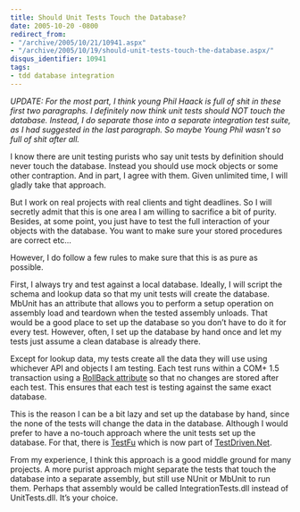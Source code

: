 ```yaml
---
title: Should Unit Tests Touch the Database?
date: 2005-10-20 -0800
redirect_from:
- "/archive/2005/10/21/10941.aspx"
- "/archive/2005/10/19/should-unit-tests-touch-the-database.aspx/"
disqus_identifier: 10941
tags:
- tdd database integration
---
```


_UPDATE: For the most part, I think young Phil Haack is full of shit in these first two paragraphs. I definitely now think unit tests should NOT touch the database. Instead, I do separate those into a separate integration test suite, as I had suggested in the last paragraph. So maybe Young Phil wasn't so full of shit after all._

I know there are unit testing purists who say unit tests by definition should never touch the database. Instead you should use mock objects or some other contraption. And in part, I agree with them. Given unlimited time, I will gladly take that approach.

But I work on real projects with real clients and tight deadlines. So I will secretly admit that this is one area I am willing to sacrifice a bit of purity. Besides, at some point, you just have to test the full interaction of your objects with the database. You want to make sure your stored procedures are correct etc...

However, I do follow a few rules to make sure that this is as pure as possible.

First, I always try and test against a local database. Ideally, I will script the schema and lookup data so that my unit tests will create the database. MbUnit has an attribute that allows you to perform a setup operation on assembly load and teardown when the tested assembly unloads. That would be a good place to set up the database so you don’t have to do it for every test. However, often, I set up the database by hand once and let my tests just assume a clean database is already there.

Except for lookup data, my tests create all the data they will use using whichever API and objects I am testing. Each test runs within a COM+ 1.5 transaction using a [RollBack attribute](https://haacked.com/archive/2005/06/10/4580.aspx) so that no changes are stored after each test. This ensures that each test is testing against the same exact database.

This is the reason I can be a bit lazy and set up the database by hand, since the none of the tests will change the data in the database. Although I would prefer to have a no-touch approach where the unit tests set up the database. For that, there is
[TestFu](http://www.testdriven.com/modules/mylinks/visit.php?cid=4&lid=499&PHPSESSID=868711b3b596c3eeed313b5d7a2cbac7) which is now part of [TestDriven.Net](http://www.testdriven.com/).

From my experience, I think this approach is a good middle ground for many projects. A more purist approach might separate the tests that touch the database into a separate assembly, but still use NUnit or MbUnit to run them. Perhaps that assembly would be called
IntegrationTests.dll instead of UnitTests.dll. It’s your choice.
